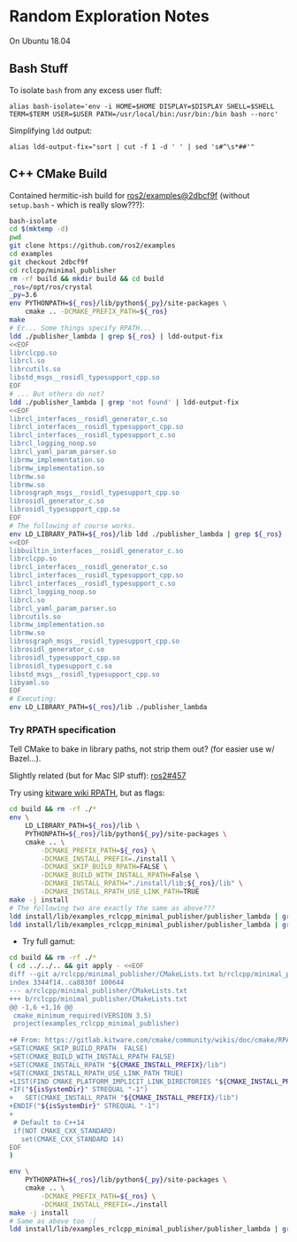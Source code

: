 # Random Exploration Notes

On Ubuntu 18.04

## Bash Stuff

To isolate `bash` from any excess user fluff:

    alias bash-isolate='env -i HOME=$HOME DISPLAY=$DISPLAY SHELL=$SHELL TERM=$TERM USER=$USER PATH=/usr/local/bin:/usr/bin:/bin bash --norc'

Simplifying `ldd` output:

    alias ldd-output-fix="sort | cut -f 1 -d ' ' | sed 's#^\s*##'"

## C++ CMake Build

Contained hermitic-ish build for
[ros2/examples@2dbcf9f](https://github.com/ros2/examples/tree/2dbcf9f)
(without `setup.bash` - which is really slow???):

```sh
bash-isolate
cd $(mktemp -d)
pwd
git clone https://github.com/ros2/examples
cd examples
git checkout 2dbcf9f
cd rclcpp/minimal_publisher
rm -rf build && mkdir build && cd build
_ros=/opt/ros/crystal
_py=3.6
env PYTHONPATH=${_ros}/lib/python${_py}/site-packages \
    cmake .. -DCMAKE_PREFIX_PATH=${_ros}
make
# Er... Some things specify RPATH...
ldd ./publisher_lambda | grep ${_ros} | ldd-output-fix
<<EOF
librclcpp.so
librcl.so
librcutils.so
libstd_msgs__rosidl_typesupport_cpp.so
EOF
# ... But others do not?
ldd ./publisher_lambda | grep 'not found' | ldd-output-fix
<<EOF
librcl_interfaces__rosidl_generator_c.so
librcl_interfaces__rosidl_typesupport_cpp.so
librcl_interfaces__rosidl_typesupport_c.so
librcl_logging_noop.so
librcl_yaml_param_parser.so
librmw_implementation.so
librmw_implementation.so
librmw.so
librmw.so
librosgraph_msgs__rosidl_typesupport_cpp.so
librosidl_generator_c.so
librosidl_typesupport_cpp.so
EOF
# The following of course works.
env LD_LIBRARY_PATH=${_ros}/lib ldd ./publisher_lambda | grep ${_ros} | ldd-output-fix
<<EOF
libbuiltin_interfaces__rosidl_generator_c.so
librclcpp.so
librcl_interfaces__rosidl_generator_c.so
librcl_interfaces__rosidl_typesupport_cpp.so
librcl_interfaces__rosidl_typesupport_c.so
librcl_logging_noop.so
librcl.so
librcl_yaml_param_parser.so
librcutils.so
librmw_implementation.so
librmw.so
librosgraph_msgs__rosidl_typesupport_cpp.so
librosidl_generator_c.so
librosidl_typesupport_cpp.so
librosidl_typesupport_c.so
libstd_msgs__rosidl_typesupport_cpp.so
libyaml.so
EOF
# Executing:
env LD_LIBRARY_PATH=${_ros}/lib ./publisher_lambda
```

### Try RPATH specification

Tell CMake to bake in library paths, not strip them out? (for easier use w/
Bazel...).

Slightly related (but for Mac SIP stuff):
[ros2#457](https://github.com/ros2/ros2/issues/457)

Try using [kitware wiki RPATH](https://gitlab.kitware.com/cmake/community/wikis/doc/cmake/RPATH-handling), but as flags:

```sh
cd build && rm -rf ./*
env \
    LD_LIBRARY_PATH=${_ros}/lib \
    PYTHONPATH=${_ros}/lib/python${_py}/site-packages \
    cmake .. \
        -DCMAKE_PREFIX_PATH=${_ros} \
        -DCMAKE_INSTALL_PREFIX=./install \
        -DCMAKE_SKIP_BUILD_RPATH=FALSE \
        -DCMAKE_BUILD_WITH_INSTALL_RPATH=False \
        -DCMAKE_INSTALL_RPATH="./install/lib;${_ros}/lib" \
        -DCMAKE_INSTALL_RPATH_USE_LINK_PATH=TRUE
make -j install
# The following two are exactly the same as above???
ldd install/lib/examples_rclcpp_minimal_publisher/publisher_lambda | grep ${_ros} | ldd-output-fix
ldd install/lib/examples_rclcpp_minimal_publisher/publisher_lambda | grep 'not found' | ldd-output-fix
```

* Try full gamut:

```sh
cd build && rm -rf ./*
( cd ../../.. && git apply - <<EOF
diff --git a/rclcpp/minimal_publisher/CMakeLists.txt b/rclcpp/minimal_publisher/CMakeLists.txt
index 3344f14..ca8830f 100644
--- a/rclcpp/minimal_publisher/CMakeLists.txt
+++ b/rclcpp/minimal_publisher/CMakeLists.txt
@@ -1,6 +1,16 @@
 cmake_minimum_required(VERSION 3.5)
 project(examples_rclcpp_minimal_publisher)
 
+# From: https://gitlab.kitware.com/cmake/community/wikis/doc/cmake/RPATH-handling#always-full-rpath
+SET(CMAKE_SKIP_BUILD_RPATH  FALSE)
+SET(CMAKE_BUILD_WITH_INSTALL_RPATH FALSE)
+SET(CMAKE_INSTALL_RPATH "${CMAKE_INSTALL_PREFIX}/lib")
+SET(CMAKE_INSTALL_RPATH_USE_LINK_PATH TRUE)
+LIST(FIND CMAKE_PLATFORM_IMPLICIT_LINK_DIRECTORIES "${CMAKE_INSTALL_PREFIX}/lib" isSystemDir)
+IF("${isSystemDir}" STREQUAL "-1")
+   SET(CMAKE_INSTALL_RPATH "${CMAKE_INSTALL_PREFIX}/lib")
+ENDIF("${isSystemDir}" STREQUAL "-1")
+
 # Default to C++14
 if(NOT CMAKE_CXX_STANDARD)
   set(CMAKE_CXX_STANDARD 14)
EOF
)

env \
    PYTHONPATH=${_ros}/lib/python${_py}/site-packages \
    cmake .. \
        -DCMAKE_PREFIX_PATH=${_ros} \
        -DCMAKE_INSTALL_PREFIX=./install
make -j install
# Same as above too :(
ldd install/lib/examples_rclcpp_minimal_publisher/publisher_lambda | grep 'not found' | ldd-output-fix
```
